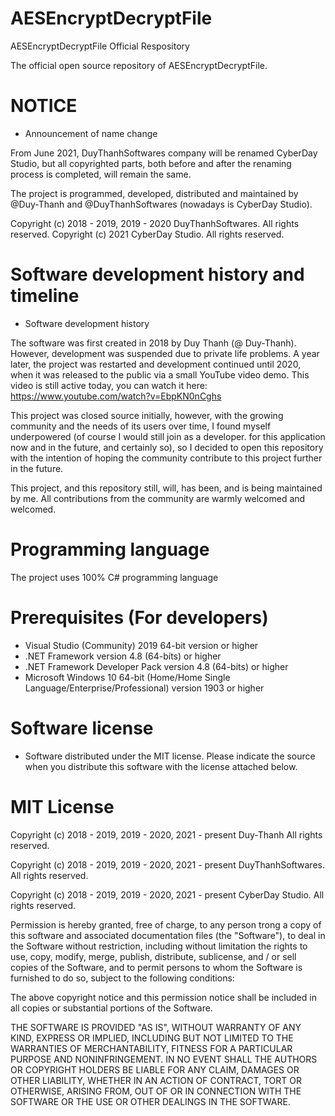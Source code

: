 # AESEncryptDecryptFile
AESEncryptDecryptFile Official Respository

The official open source repository of AESEncryptDecryptFile.

# NOTICE
- Announcement of name change

From June 2021, DuyThanhSoftwares company will be renamed CyberDay Studio, but all copyrighted parts, both before and after the renaming process is completed, will remain the same.

The project is programmed, developed, distributed and maintained by @Duy-Thanh and @DuyThanhSoftwares (nowadays is CyberDay Studio).

Copyright (c) 2018 - 2019, 2019 - 2020 DuyThanhSoftwares. All rights reserved.
Copyright (c) 2021 CyberDay Studio. All rights reserved.

# Software development history and timeline

- Software development history

The software was first created in 2018 by Duy Thanh (@ Duy-Thanh). However, development was suspended due to private life problems. A year later, the project was restarted and development continued until 2020, when it was released to the public via a small YouTube video demo. This video is still active today, you can watch it here:
https://www.youtube.com/watch?v=EbpKN0nCghs

This project was closed source initially, however, with the growing community and the needs of its users over time, I found myself underpowered (of course I would still join as a developer. for this application now and in the future, and certainly so), so I decided to open this repository with the intention of hoping the community contribute to this project further in the future.

This project, and this repository still, will, has been, and is being maintained by me. All contributions from the community are warmly welcomed and welcomed.

# Programming language

The project uses 100% C# programming language

# Prerequisites (For developers)
 - Visual Studio (Community) 2019 64-bit version or higher
 - .NET Framework version 4.8 (64-bíts) or higher
 - .NET Framework Developer Pack version 4.8 (64-bits) or higher
 - Microsoft Windows 10 64-bit (Home/Home Single Language/Enterprise/Professional) version 1903 or higher

# Software license
- Software distributed under the MIT license. Please indicate the source when you distribute this software with the license attached below.

# MIT License

Copyright (c) 2018 - 2019, 2019 - 2020, 2021 - present Duy-Thanh All rights reserved.

Copyright (c) 2018 - 2019, 2019 - 2020, 2021 - present DuyThanhSoftwares. All rights reserved.

Copyright (c) 2018 - 2019, 2019 - 2020, 2021 - present CyberDay Studio. All rights reserved.

Permission is hereby granted, free of charge, to any person trong a copy
of this software and associated documentation files (the "Software"), to deal
in the Software without restriction, including without limitation the rights
to use, copy, modify, merge, publish, distribute, sublicense, and / or sell
copies of the Software, and to permit persons to whom the Software is
furnished to do so, subject to the following conditions:

The above copyright notice and this permission notice shall be included in all
copies or substantial portions of the Software.

THE SOFTWARE IS PROVIDED "AS IS", WITHOUT WARRANTY OF ANY KIND, EXPRESS OR
IMPLIED, INCLUDING BUT NOT LIMITED TO THE WARRANTIES OF MERCHANTABILITY,
FITNESS FOR A PARTICULAR PURPOSE AND NONINFRINGEMENT. IN NO EVENT SHALL THE
AUTHORS OR COPYRIGHT HOLDERS BE LIABLE FOR ANY CLAIM, DAMAGES OR OTHER
LIABILITY, WHETHER IN AN ACTION OF CONTRACT, TORT OR OTHERWISE, ARISING FROM,
OUT OF OR IN CONNECTION WITH THE SOFTWARE OR THE USE OR OTHER DEALINGS IN THE
SOFTWARE.
